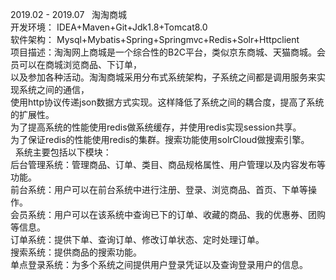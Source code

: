 2019.02 - 2019.07   淘淘商城     
开发环境： IDEA+Maven+Git+Jdk1.8+Tomcat8.0  
软件架构： Mysql+Mybatis+Spring+Springmvc+Redis+Solr+Httpclient  
项目描述：淘淘网上商城是一个综合性的B2C平台，类似京东商城、天猫商城。会员可以在商城浏览商品、下订单，  
以及参加各种活动。淘淘商城采用分布式系统架构，子系统之间都是调用服务来实现系统之间的通信，  
使用http协议传递json数据方式实现。这样降低了系统之间的耦合度，提高了系统的扩展性。  
为了提高系统的性能使用redis做系统缓存，并使用redis实现session共享。  
为了保证redis的性能使用redis的集群。搜索功能使用solrCloud做搜索引擎。  
 
系统主要包括以下模块：  
后台管理系统：管理商品、订单、类目、商品规格属性、用户管理以及内容发布等功能。  
前台系统：用户可以在前台系统中进行注册、登录、浏览商品、首页、下单等操作。  
会员系统：用户可以在该系统中查询已下的订单、收藏的商品、我的优惠券、团购等信息。  
订单系统：提供下单、查询订单、修改订单状态、定时处理订单。  
搜索系统：提供商品的搜索功能。  
单点登录系统：为多个系统之间提供用户登录凭证以及查询登录用户的信息。  
